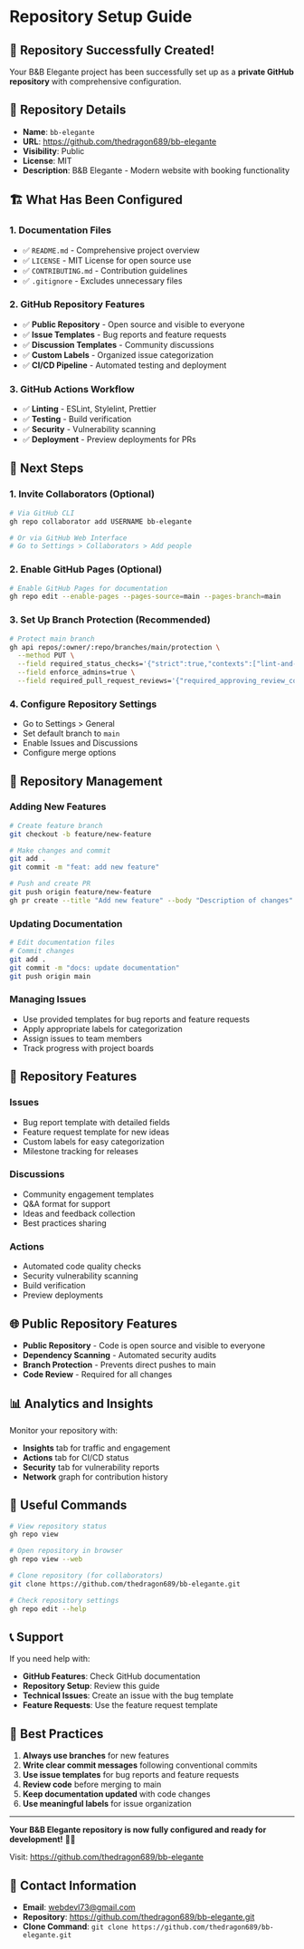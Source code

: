 # Repository Setup Guide

## 🎉 Repository Successfully Created!

Your B&B Elegante project has been successfully set up as a **private GitHub repository** with comprehensive configuration.

## 📍 Repository Details

- **Name**: `bb-elegante`
- **URL**: https://github.com/thedragon689/bb-elegante
- **Visibility**: Public
- **License**: MIT
- **Description**: B&B Elegante - Modern website with booking functionality

## 🏗️ What Has Been Configured

### 1. **Documentation Files**
- ✅ `README.md` - Comprehensive project overview
- ✅ `LICENSE` - MIT License for open source use
- ✅ `CONTRIBUTING.md` - Contribution guidelines
- ✅ `.gitignore` - Excludes unnecessary files

### 2. **GitHub Repository Features**
- ✅ **Public Repository** - Open source and visible to everyone
- ✅ **Issue Templates** - Bug reports and feature requests
- ✅ **Discussion Templates** - Community discussions
- ✅ **Custom Labels** - Organized issue categorization
- ✅ **CI/CD Pipeline** - Automated testing and deployment

### 3. **GitHub Actions Workflow**
- ✅ **Linting** - ESLint, Stylelint, Prettier
- ✅ **Testing** - Build verification
- ✅ **Security** - Vulnerability scanning
- ✅ **Deployment** - Preview deployments for PRs

## 🚀 Next Steps

### 1. **Invite Collaborators** (Optional)
```bash
# Via GitHub CLI
gh repo collaborator add USERNAME bb-elegante

# Or via GitHub Web Interface
# Go to Settings > Collaborators > Add people
```

### 2. **Enable GitHub Pages** (Optional)
```bash
# Enable GitHub Pages for documentation
gh repo edit --enable-pages --pages-source=main --pages-branch=main
```

### 3. **Set Up Branch Protection** (Recommended)
```bash
# Protect main branch
gh api repos/:owner/:repo/branches/main/protection \
  --method PUT \
  --field required_status_checks='{"strict":true,"contexts":["lint-and-test"]}' \
  --field enforce_admins=true \
  --field required_pull_request_reviews='{"required_approving_review_count":1}'
```

### 4. **Configure Repository Settings**
- Go to Settings > General
- Set default branch to `main`
- Enable Issues and Discussions
- Configure merge options

## 🔧 Repository Management

### **Adding New Features**
```bash
# Create feature branch
git checkout -b feature/new-feature

# Make changes and commit
git add .
git commit -m "feat: add new feature"

# Push and create PR
git push origin feature/new-feature
gh pr create --title "Add new feature" --body "Description of changes"
```

### **Updating Documentation**
```bash
# Edit documentation files
# Commit changes
git add .
git commit -m "docs: update documentation"
git push origin main
```

### **Managing Issues**
- Use provided templates for bug reports and feature requests
- Apply appropriate labels for categorization
- Assign issues to team members
- Track progress with project boards

## 📱 Repository Features

### **Issues**
- Bug report template with detailed fields
- Feature request template for new ideas
- Custom labels for easy categorization
- Milestone tracking for releases

### **Discussions**
- Community engagement templates
- Q&A format for support
- Ideas and feedback collection
- Best practices sharing

### **Actions**
- Automated code quality checks
- Security vulnerability scanning
- Build verification
- Preview deployments

## 🌐 Public Repository Features

- **Public Repository** - Code is open source and visible to everyone
- **Dependency Scanning** - Automated security audits
- **Branch Protection** - Prevents direct pushes to main
- **Code Review** - Required for all changes

## 📊 Analytics and Insights

Monitor your repository with:
- **Insights** tab for traffic and engagement
- **Actions** tab for CI/CD status
- **Security** tab for vulnerability reports
- **Network** graph for contribution history

## 🔗 Useful Commands

```bash
# View repository status
gh repo view

# Open repository in browser
gh repo view --web

# Clone repository (for collaborators)
git clone https://github.com/thedragon689/bb-elegante.git

# Check repository settings
gh repo edit --help
```

## 📞 Support

If you need help with:
- **GitHub Features**: Check GitHub documentation
- **Repository Setup**: Review this guide
- **Technical Issues**: Create an issue with the bug template
- **Feature Requests**: Use the feature request template

## 🎯 Best Practices

1. **Always use branches** for new features
2. **Write clear commit messages** following conventional commits
3. **Use issue templates** for bug reports and feature requests
4. **Review code** before merging to main
5. **Keep documentation updated** with code changes
6. **Use meaningful labels** for issue organization

---

**Your B&B Elegante repository is now fully configured and ready for development!** 🚀✨

Visit: https://github.com/thedragon689/bb-elegante

## 📧 Contact Information

- **Email**: webdevl73@gmail.com
- **Repository**: https://github.com/thedragon689/bb-elegante.git
- **Clone Command**: `git clone https://github.com/thedragon689/bb-elegante.git`

